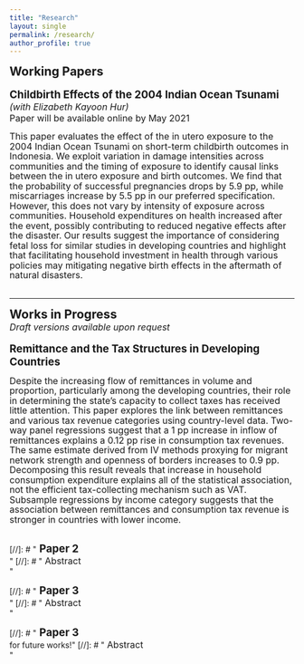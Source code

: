 ```yaml
---
title: "Research"
layout: single
permalink: /research/
author_profile: true
---
```


<span style="font-size:16pt;">**Working Papers** </span><br>
<br>
<span style="font-size:14pt;"> **Childbirth Effects of the 2004 Indian Ocean Tsunami**</span><br>
<span style="font-size:12pt;"> *(with Elizabeth Kayoon Hur)*</span><br>
<span style="font-size:12pt;"> Paper will be available online by May 2021</span><br>
<div style="line-height: 1.25em;">
<span style="font-size:12pt;"> This paper evaluates the effect of the in utero exposure to the 2004 Indian Ocean Tsunami on short-term childbirth outcomes in Indonesia. We exploit variation in damage intensities across communities and the timing of exposure to identify causal links between the in utero exposure and birth outcomes. We find that the probability of successful pregnancies drops by 5.9 pp, while miscarriages increase by 5.5 pp in our preferred specification. However, this does not vary by intensity of exposure across communities. Household expenditures on health increased after the event, possibly contributing to reduced negative effects after the disaster. Our results suggest the importance of considering fetal loss for similar studies in developing countries and highlight that facilitating household investment in health through various policies may mitigating negative birth effects in the aftermath of natural disasters.</span>
</div>
<br>

---

<span style="font-size:16pt;">**Works in Progress**</span><br>
<span style="font-size:12pt;"> *Draft versions available upon request*</span><br>
<br>
<span style="font-size:14pt;"> **Remittance and the Tax Structures in Developing Countries**</span><br>
<div style="line-height: 1.25em;">
<span style="font-size:12pt;"> Despite the increasing flow of remittances in volume and proportion, particularly among the developing countries, their role in determining the state’s capacity to collect taxes has received little attention. This paper explores the link between remittances and various tax revenue categories using country-level data. Two-way panel regressions suggest that a 1 pp increase in inflow of remittances explains a 0.12 pp rise in consumption tax revenues. The same estimate derived from IV methods proxying for migrant network strength and openness of borders increases to 0.9 pp. Decomposing this result reveals that increase in household consumption expenditure explains all of the statistical association, not the efficient tax-collecting mechanism such as VAT. Subsample regressions by income category suggests that the association between remittances and consumption tax revenue is stronger in countries with lower income.</span>
</div><br>

[//]: # "<span style="font-size:14pt;"> **Paper 2**</span><br>"
[//]: # "<span style="font-size:12pt;"> Abstract</span><br>"


[//]: # "<span style="font-size:14pt;"> **Paper 3**</span><br>"
[//]: # "<span style="font-size:12pt;"> Abstract</span><br>"









[//]: # "<span style="font-size:14pt;"> **Paper 3**</span><br>  for future works!" 
[//]: # "<span style="font-size:12pt;"> Abstract</span><br>"
